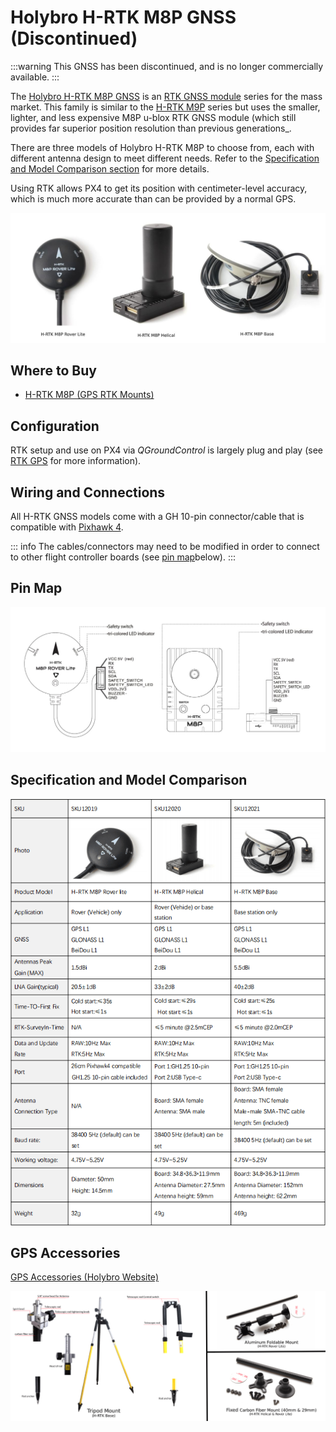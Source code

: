 # Holybro H-RTK M8P GNSS (Discontinued)

:::warning
This GNSS has been discontinued, and is no longer commercially available.
:::

The [Holybro H-RTK M8P GNSS](https://holybro.com/collections/standard-h-rtk-series/products/h-rtk-m8p-gnss-series) is an [RTK GNSS module](../gps_compass/rtk_gps.md) series for the mass market. This family is similar to the [H-RTK M9P](../gps_compass/rtk_gps_holybro_h-rtk-f9p.md) series but uses the smaller, lighter, and less expensive M8P u-blox RTK GNSS module (which still provides far superior position resolution than previous generations\_.

There are three models of Holybro H-RTK M8P to choose from, each with different antenna design to meet different needs. Refer to the [Specification and Model Comparison section](#specification-and-model-comparison) for more details.

Using RTK allows PX4 to get its position with centimeter-level accuracy, which is much more accurate than can be provided by a normal GPS.

![h-rtk_rover](../../assets/hardware/gps/rtk_holybro_h-rtk-m8p_all_label.jpg)

## Where to Buy

- [H-RTK M8P (GPS RTK Mounts)](https://holybro.com/products/vertical-mount-for-h-rtk-helical)

## Configuration

RTK setup and use on PX4 via _QGroundControl_ is largely plug and play \(see [RTK GPS](../gps_compass/rtk_gps.md) for more information\).

## Wiring and Connections

All H-RTK GNSS models come with a GH 10-pin connector/cable that is compatible with [Pixhawk 4](../flight_controller/pixhawk4.md).

::: info The cables/connectors may need to be modified in order to connect to other flight controller boards (see [pin map](#pin_map)below).
:::

<a id="pin_map"></a>

## Pin Map

![h-rtk_rover_pinmap](../../assets/hardware/gps/rtk_holybro_h-rtk-m8p_pinmap.jpg)

## Specification and Model Comparison

![h-rtk_spec](../../assets/hardware/gps/rtk_holybro_h-rtk-m8p_spec.png)

## GPS Accessories

[GPS Accessories (Holybro Website)](https://holybro.com/collections/gps-accessories)

![h-rtk](../../assets/hardware/gps/rtk_holybro_h-rtk_mount_3.png)
